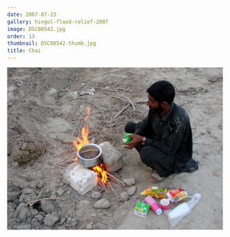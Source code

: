 ```yaml
---
date: 2007-07-23
gallery: hingol-flood-relief-2007
image: DSC00542.jpg
order: 13
thumbnail: DSC00542-thumb.jpg
title: Chai
---
```


![Chai](./DSC00542.jpg)